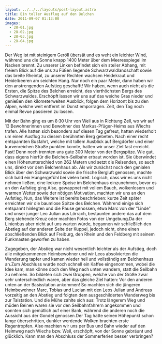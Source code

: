 ```yaml
---
layout: ../../../layouts/post-layout.astro
title: Ein toller Ausflug auf den Belchen
date: 2011-09-07 01:13:00
images:
  - 28-01.jpg
  - 28-02.jpg
  - 28-03.jpg
  - 28-04.jpg
---
```


Der Weg ist mit steinigem Geröll übersät und es weht ein leichter Wind, während uns die Sonne knapp 1400 Meter über dem Meeresspiegel im Nacken brennt. Zu unserer Linken befindet sich ein steiler Abhang, mit freiem Blick auf die uns zu Füßen liegende Schwarzwaldlandschaft sowie das breite Rheintal, zu unserer Rechten wachsen Heidekraut und Heidelbeeren am seichten Hang. Nur noch ein paar Meter, dann haben wir den anstrengenden Aufstieg geschafft! Wir haben, wenn auch nicht als die Ersten, die Spitze des Belchen erreicht, des vierthöchsten Bergs des Schwarzwaldes. Erschöpft lassen wir uns auf das weiche Gras nieder und genießen den kilometerweiten Ausblick, folgen dem Horizont bis zu den Alpen, welche weit entfernt im Dunst emporragen. Zeit, den Tag noch einmal Revue passieren zu lassen.

Mit der Bahn ging es um 8:30 Uhr von Weil aus in Richtung Zell, wo wir auf 13 Bewohnerinnen und Bewohner des Markus-Pfüger-Heims aus Wiechs trafen. Alle hatten sich besonders auf diesen Tag gefreut, hatten wiederholt um einen Ausflug zu diesem berühmten Berg gebeten. Nach einer recht entspannten Busfahrt, welche mit tollem Ausblick auf Bergdörfer und einer kurvenreichen Straße punkten konnte, hatten wir unser Ziel fast erreicht. Fast! Denn noch trennten uns gute 300 Meter von der Bergspitze. Wie gut, dass eigens hierfür die Belchen-Seilbahn erbaut worden ist. Sie überwindet einen Höhenunterschied von 262 Metern und setzt die Reisenden, so auch uns, direkt vor dem Belchenhaus ab. Als wir zunächst noch den genialen Blick über den Schwarzwald sowie die frische Bergluft genossen, machte sich bald ein Hungergefühl bei vielen breit. Logisch, dass wir es uns nicht nehmen ließen, eine leckere Speise im Belchenhaus einzunehmen, bevor es an den Aufstieg ging.Also, gewappnet mit vollem Bauch, wolkenlosem und warmen Wetter sowie der nötigen Motivation, machten wir uns an den Aufstieg. Nun, das Weitere ist bereits beschrieben: kurze Zeit später erreichten wir die baumlose Spitze des Belchen. Während einige sich entspannt hinlegten und die Pause genossen, etwa Marc von der “Linde” und unser junger Leo Julian aus Lörrach, bestaunten andere das auf dem Berg stehende Kreuz oder machten Fotos von der Umgebung.Da der Linienbus aber nicht auf uns warten würde, begannen wir schließlich den Abstieg auf der anderen Seite der Kuppel, jedoch nicht, ohne einen abschließenden Blick auf Freiburg, den Rhein und den Feldberg mit seinem Funkmasten geworfen zu haben.

Zugegeben, der Abstieg war nicht wesentlich leichter als der Aufstieg, doch alle mitgekommenen Heimbewohner und wir Leos absolvierten die Wanderung tapfer und kamen wieder heil und vollständig am Belchenhaus an.Zum Abschluss wurde noch schnell ein Kaffee eingenommen, wobei die Idee kam, man könne doch den Weg nach unten wandern, statt die Seilbahn zu nehmen. So bildeten sich zwei Gruppen, welche von der Größe zwar sehr unterschiedlich waren, aber das gleiche Ziel hatten: Vor den anderen unten an der Basisstation ankommen! So machten sich die jüngeren Heimbewohner Marc, Tobias und Lucian mit den Leos Julian und Andreas vorzeitig an den Abstieg und folgten dem ausgeschilderten Wanderweg bis zur Talstation. Und die Mühe zahlte sich aus: Trotz längerem Weg und müden Beinen waren sie vor den Seilbahnfahrern angekommen und sonnten sich gemütlich auf einer Bank, während die anderen noch die Aussicht aus der Gondel genossen.Der Tag hatte seinen Höhepunkt schon lange überschritten, dunkler werdende Wolken brachten erste Regentropfen. Also machten wir uns per Bus und Bahn wieder auf den Heimweg nach Wiechs bzw. Weil, erschöpft, von der Sonne gebräunt und glücklich. Kann man den Abschluss der Sommerferien besser verbringen?
